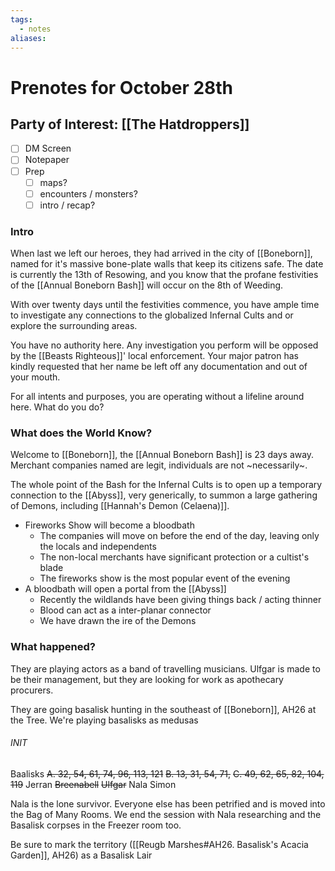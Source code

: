 ```yaml
---
tags:
  - notes
aliases:
---
```


# Prenotes for October 28th
## Party of Interest: [[The Hatdroppers]]
- [ ] DM Screen
- [ ] Notepaper
- [ ] Prep
	- [ ] maps?
	- [ ] encounters / monsters?
	- [ ] intro / recap?

### Intro
When last we left our heroes, they had arrived in the city of [[Boneborn]], named for it's massive bone-plate walls that keep its citizens safe. The date is currently the 13th of Resowing, and you know that the profane festivities of the [[Annual Boneborn Bash]] will occur on the 8th of Weeding. 

With over twenty days until the festivities commence, you have ample time to investigate any connections to the globalized Infernal Cults and or explore the surrounding areas.

You have no authority here. Any investigation you perform will be opposed by the [[Beasts Righteous]]' local enforcement. Your major patron has kindly requested that her name be left off any documentation and out of your mouth. 

For all intents and purposes, you are operating without a lifeline around here. What do you do?

### What does the World Know?

Welcome to [[Boneborn]], the [[Annual Boneborn Bash]] is 23 days away. Merchant companies named are legit, individuals are not ~necessarily~.

The whole point of the Bash for the Infernal Cults is to open up a temporary connection to the [[Abyss]], very generically, to summon a large gathering of Demons, including [[Hannah's Demon (Celaena)]]. 

- Fireworks Show will become a bloodbath
	- The companies will move on before the end of the day, leaving only the locals and independents
	- The non-local merchants have significant protection or a cultist's blade
	- The fireworks show is the most popular event of the evening
- A bloodbath will open a portal from the [[Abyss]]
	- Recently the wildlands have been giving things back / acting thinner
	- Blood can act as a inter-planar connector
	- We have drawn the ire of the Demons 

### What happened?

They are playing actors as a band of travelling musicians. Ulfgar is made to be their management, but they are looking for work as apothecary procurers.

They are going basalisk hunting in the southeast of [[Boneborn]], AH26 at the Tree.  We're playing basalisks as medusas

###### INIT
Baalisks
	~~A. 32, 54, 61, 74, 96, 113, 121~~
	~~B. 13, 31, 54, 71,~~ 
	~~C. 49, 62, 65, 82, 104, 119~~ 
Jerran
~~Breenabell~~
~~Ulfgar~~
Nala
Simon

Nala is the lone survivor. Everyone else has been petrified and is moved into the Bag of Many Rooms. We end the session with Nala researching and the Basalisk corpses in the Freezer room too.

Be sure to mark the territory ([[Reugb Marshes#AH26. Basalisk's Acacia Garden]], AH26) as a Basalisk Lair